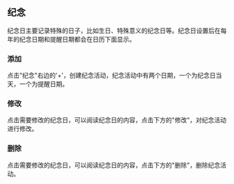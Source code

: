 ## 纪念

纪念日主要记录特殊的日子，比如生日、特殊意义的纪念日等。纪念日设置后在每年的纪念日期和提醒日期都会在日历下面显示。

### 添加

点击"纪念"右边的'+'，创建纪念活动，纪念活动中有两个日期，一个为纪念日当天，一个为提醒日期。

### 修改

点击需要修改的纪念日，可以阅读纪念日的内容，点击下方的"修改"，对纪念活动进行修改。


### 删除

点击需要修改的纪念日，可以阅读纪念日的内容，点击下方的"删除"，删除纪念活动。
